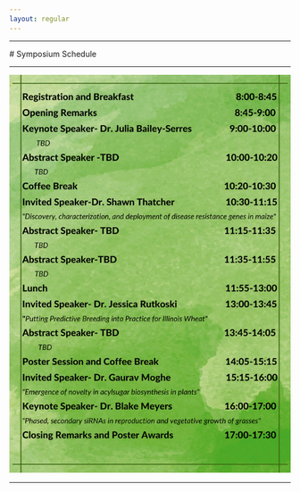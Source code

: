 ```yaml
---
layout: regular
---
```


<hr style="clear: both;" />
# Symposium Schedule
<hr style="clear: both;" />
<img src="/img/2023_Symposium_Schedule_Draft_updated1.png" style="max-width:100%"/>
<hr style="clear: both;" />
